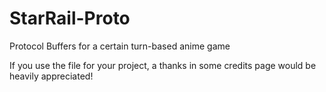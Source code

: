 # StarRail-Proto
Protocol Buffers for a certain turn-based anime game

If you use the file for your project, a thanks in some credits page would be heavily appreciated!
